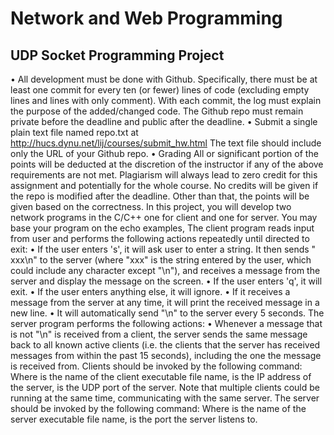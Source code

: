 # Network and Web Programming
## UDP Socket Programming Project

• All development must be done with Github. Specifically, there must be at least one commit
for every ten (or fewer) lines of code (excluding empty lines and lines with only comment).
With each commit, the log must explain the purpose of the added/changed code. The Github
repo must remain private before the deadline and public after the deadline.
• Submit a single plain text file named repo.txt at
http://hucs.dynu.net/lij/courses/submit_hw.html
The text file should include only the URL of your Github repo.
• Grading
All or significant portion of the points will be deducted at the discretion of the instructor if any
of the above requirements are not met. Plagiarism will always lead to zero credit for this
assignment and potentially for the whole course. No credits will be given if the repo is
modified after the deadline. Other than that, the points will be given based on the correctness.
In this project, you will develop two network programs in the C/C++ one for client and one for
server. You may base your program on the echo examples,
The client program reads input from user and performs the following actions repeatedly until
directed to exit:
• If the user enters 's', it will ask user to enter a string. It then sends " xxx\n" to the server (where
"xxx" is the string entered by the user, which could include any character except "\n"), and
receives a message from the server and display the message on the screen.
• If the user enters 'q', it will exit.
• If the user enters anything else, it will ignore.
• If it receives a message from the server at any time, it will print the received message in a
new line.
• It will automatically send "\n" to the server every 5 seconds.
The server program performs the following actions:
• Whenever a message that is not "\n" is received from a client, the server sends the same
message back to all known active clients (i.e. the clients that the server has received messages
from within the past 15 seconds), including the one the message is received from.
Clients should be invoked by the following command:
<client> <server IP> <server port>
Where <client> is the name of the client executable file name, <server IP> is the IP address
of the server, <server port> is the UDP port of the server.
Note that multiple clients could be running at the same time, communicating with the same server.
The server should be invoked by the following command:
<server> <port>
Where <server> is the name of the server executable file name, <port> is the port the server
listens to.
